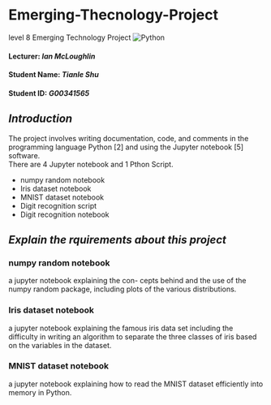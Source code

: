 # Emerging-Thecnology-Project
level 8 Emerging Technology Project
![Python](http://www.datascienceassn.org/sites/default/files/users/user1/TensorflowAnacondaJupyter.png)
#### Lecturer: *Ian McLoughlin*
#### Student Name: *Tianle Shu*
#### Student ID: *G00341565*
## *Introduction*
The project involves writing documentation, code, and comments in the programming language Python [2] and using the Jupyter notebook [5] software. </br>
There are 4 Jupyter notebook and 1 Pthon Script.
+ numpy random notebook
+ Iris dataset notebook
+ MNIST dataset notebook
+ Digit recognition script
+ Digit recognition notebook

## *Explain the rquirements about this project*
### numpy random notebook
a jupyter notebook explaining the con- cepts behind and the use of the numpy random package, including plots of the various distributions. <br/>
### Iris dataset notebook
a jupyter notebook explaining the famous iris data set including the difficulty in writing an algorithm to separate the three classes of iris based on the variables in the dataset. <br/>
### MNIST dataset notebook
a jupyter notebook explaining how to read the MNIST dataset efficiently into memory in Python.

